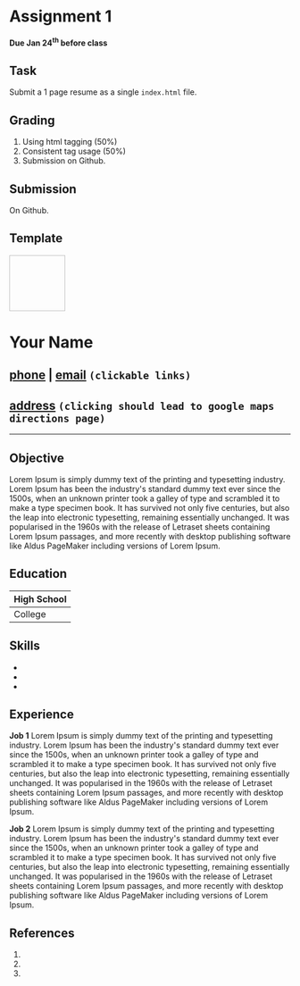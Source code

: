 # Assignment 1
**Due Jan 24<sup>th</sup> before class**

## Task 

Submit a 1 page resume as a single ```index.html``` file.

## Grading
1. Using html tagging (50%)
2. Consistent tag usage (50%)
3. Submission on Github.

## Submission 
On Github. 


## Template

<img height="100" width="100">

# Your Name
## [phone]() | [email]() `(clickable links)`
## [address]() `(clicking should lead to google maps directions page)`

____

## Objective
Lorem Ipsum is simply dummy text of the printing and typesetting industry. Lorem Ipsum has been the industry's standard dummy text ever since the 1500s, when an unknown printer took a galley of type and scrambled it to make a type specimen book. It has survived not only five centuries, but also the leap into electronic typesetting, remaining essentially unchanged. It was popularised in the 1960s with the release of Letraset sheets containing Lorem Ipsum passages, and more recently with desktop publishing software like Aldus PageMaker including versions of Lorem Ipsum.



## Education

| High School
|---
| College

## Skills
 - 
 -
 -

## Experience
  <b>Job 1</b> Lorem Ipsum is simply dummy text of the printing and typesetting industry. Lorem Ipsum has been the industry's standard dummy text ever since the 1500s, when an unknown printer took a galley of type and scrambled it to make a type specimen book. It has survived not only five centuries, but also the leap into electronic typesetting, remaining essentially unchanged. It was popularised in the 1960s with the release of Letraset sheets containing Lorem Ipsum passages, and more recently with desktop publishing software like Aldus PageMaker including versions of Lorem Ipsum.

  <b>Job 2</b> Lorem Ipsum is simply dummy text of the printing and typesetting industry. Lorem Ipsum has been the industry's standard dummy text ever since the 1500s, when an unknown printer took a galley of type and scrambled it to make a type specimen book. It has survived not only five centuries, but also the leap into electronic typesetting, remaining essentially unchanged. It was popularised in the 1960s with the release of Letraset sheets containing Lorem Ipsum passages, and more recently with desktop publishing software like Aldus PageMaker including versions of Lorem Ipsum.


## References
1.
2.
3.

